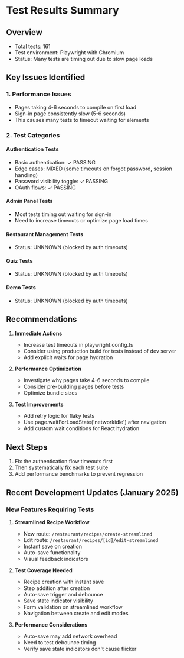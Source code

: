 # Test Results Summary

## Overview

- Total tests: 161
- Test environment: Playwright with Chromium
- Status: Many tests are timing out due to slow page loads

## Key Issues Identified

### 1. Performance Issues

- Pages taking 4-6 seconds to compile on first load
- Sign-in page consistently slow (5-6 seconds)
- This causes many tests to timeout waiting for elements

### 2. Test Categories

#### Authentication Tests

- Basic authentication: ✓ PASSING
- Edge cases: MIXED (some timeouts on forgot password, session handling)
- Password visibility toggle: ✓ PASSING
- OAuth flows: ✓ PASSING

#### Admin Panel Tests

- Most tests timing out waiting for sign-in
- Need to increase timeouts or optimize page load times

#### Restaurant Management Tests

- Status: UNKNOWN (blocked by auth timeouts)

#### Quiz Tests

- Status: UNKNOWN (blocked by auth timeouts)

#### Demo Tests

- Status: UNKNOWN (blocked by auth timeouts)

## Recommendations

1. **Immediate Actions**

   - Increase test timeouts in playwright.config.ts
   - Consider using production build for tests instead of dev server
   - Add explicit waits for page hydration

2. **Performance Optimization**

   - Investigate why pages take 4-6 seconds to compile
   - Consider pre-building pages before tests
   - Optimize bundle sizes

3. **Test Improvements**
   - Add retry logic for flaky tests
   - Use page.waitForLoadState('networkidle') after navigation
   - Add custom wait conditions for React hydration

## Next Steps

1. Fix the authentication flow timeouts first
2. Then systematically fix each test suite
3. Add performance benchmarks to prevent regression

## Recent Development Updates (January 2025)

### New Features Requiring Tests

1. **Streamlined Recipe Workflow**

   - New route: `/restaurant/recipes/create-streamlined`
   - Edit route: `/restaurant/recipes/[id]/edit-streamlined`
   - Instant save on creation
   - Auto-save functionality
   - Visual feedback indicators

2. **Test Coverage Needed**

   - Recipe creation with instant save
   - Step addition after creation
   - Auto-save trigger and debounce
   - Save state indicator visibility
   - Form validation on streamlined workflow
   - Navigation between create and edit modes

3. **Performance Considerations**
   - Auto-save may add network overhead
   - Need to test debounce timing
   - Verify save state indicators don't cause flicker
